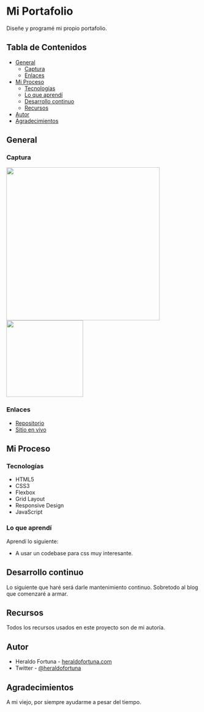 # Mi Portafolio

Diseñe y programé mi propio portafolio.

## Tabla de Contenidos

- [General](#general)
  - [Captura](#captura)
  - [Enlaces](#enlaces)
- [Mi Proceso](#mi-proceso)
  - [Tecnologías](#tecnologías)
  - [Lo que aprendí](#lo-que-aprendí)
  - [Desarrollo continuo](#desarrollo-continuo)
  - [Recursos](#recursos)
- [Autor](#autor)
- [Agradecimientos](#agradecimientos)

## General

### Captura

<img width="400px" src="https://github.com/heraldofortuna/portfolio/blob/main/assets/screenshot-1.JPG?raw=true" />

<img width="200px" src="https://github.com/heraldofortuna/portfolio/blob/main/assets/screenshot-2.JPG?raw=true" />

### Enlaces

- [Repositorio](https://github.com/heraldofortuna/portfolio)
- [Sitio en vivo](https://www.heraldofortuna.com/)

## Mi Proceso

### Tecnologías

- HTML5
- CSS3
- Flexbox
- Grid Layout
- Responsive Design
- JavaScript

### Lo que aprendí

Aprendí lo siguiente:

- A usar un codebase para css muy interesante.

## Desarrollo continuo

Lo siguiente que haré será darle mantenimiento continuo. Sobretodo al blog que comenzaré a armar.

## Recursos

Todos los recursos usados en este proyecto son de mi autoría.

## Autor

- Heraldo Fortuna - [heraldofortuna.com](https://www.heraldofortuna.com/)
- Twitter - [@heraldofortuna](https://twitter.com/heraldofortuna)

## Agradecimientos

A mi viejo, por siempre ayudarme a pesar del tiempo.
